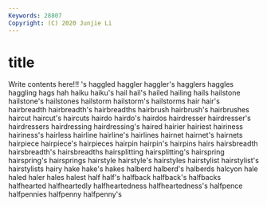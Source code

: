 ```yaml
---
Keywords: 28807
Copyright: (C) 2020 Junjie Li
---
```


# title

Write contents here!!!
's 
haggled 
haggler 
haggler's 
hagglers
haggles 
haggling 
hags 
hah 
haiku 
haiku's 
hail 
hail's 
hailed 
hailing
hails 
hailstone 
hailstone's 
hailstones 
hailstorm 
hailstorm's 
hailstorms 
hair 
hair's 
hairbreadth
hairbreadth's 
hairbreadths 
hairbrush 
hairbrush's 
hairbrushes 
haircut 
haircut's 
haircuts 
hairdo 
hairdo's
hairdos 
hairdresser 
hairdresser's 
hairdressers 
hairdressing 
hairdressing's 
haired 
hairier 
hairiest 
hairiness
hairiness's 
hairless 
hairline 
hairline's 
hairlines 
hairnet 
hairnet's 
hairnets 
hairpiece 
hairpiece's
hairpieces 
hairpin 
hairpin's 
hairpins 
hairs 
hairsbreadth 
hairsbreadth's 
hairsbreadths 
hairsplitting 
hairsplitting's
hairspring 
hairspring's 
hairsprings 
hairstyle 
hairstyle's 
hairstyles 
hairstylist 
hairstylist's 
hairstylists 
hairy
hake 
hake's 
hakes 
halberd 
halberd's 
halberds 
halcyon 
hale 
haled 
haler
hales 
halest 
half 
half's 
halfback 
halfback's 
halfbacks 
halfhearted 
halfheartedly 
halfheartedness
halfheartedness's 
halfpence 
halfpennies 
halfpenny 
halfpenny's 
